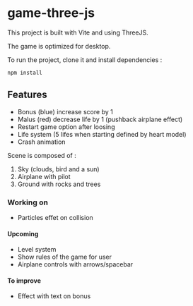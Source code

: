 # game-three-js

This project is built with Vite and using ThreeJS.

The game is optimized for desktop.

To run the project, clone it and install dependencies :

```bash
npm install
```

## Features

- Bonus (blue) increase score by 1
- Malus (red) decrease life by 1 (pushback airplane effect)
- Restart game option after loosing
- Life system (5 lifes when starting defined by heart model)
- Crash animation

Scene is composed of :
1. Sky (clouds, bird and a sun)
1. Airplane with pilot
1. Ground with rocks and trees

### Working on

- Particles effet on collision

#### Upcoming

- Level system
- Show rules of the game for user
- Airplane controls with arrows/spacebar

#### To improve
- Effect with text on bonus